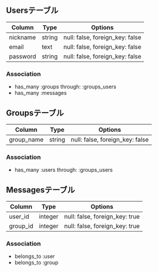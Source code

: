 ## Usersテーブル

|Column|Type|Options|
|------|----|-------|
|nickname|string|null: false, foreign_key: false|
|email|text|null: false, foreign_key: false|
|password|string|null: false, foreign_key: false|

### Association
- has_many :groups through: :groups_users
- has_many :messages

## Groupsテーブル

|Column|Type|Options|
|------|----|-------|
|group_name|string|null: false, foreign_key: false|

### Association
- has_many :users through: :groups_users

## Messagesテーブル

|Column|Type|Options|
|------|----|-------|
|user_id|integer|null: false, foreign_key: true|
|group_id|integer|null: false, foreign_key: true|

### Association
- belongs_to :user
- belongs_to :group
